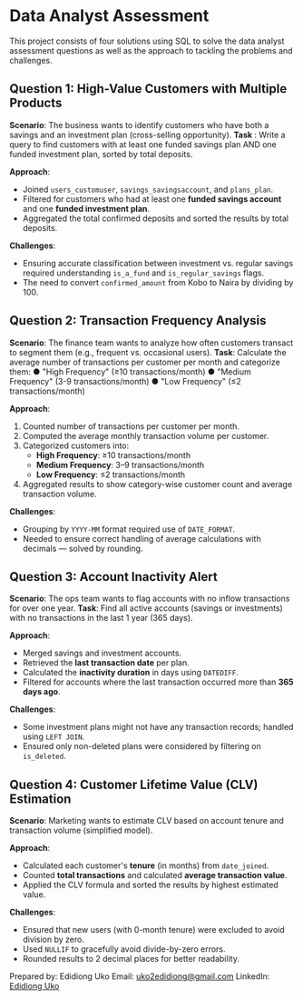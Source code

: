 
# Data Analyst Assessment
This project consists of four solutions using SQL to solve the data analyst assessment questions as well as the approach to tackling the problems and challenges.


## Question 1: High-Value Customers with Multiple Products

**Scenario**: The business wants to identify customers who have both a savings and an
investment plan (cross-selling opportunity).
**Task** : Write a query to find customers with at least one funded savings plan AND one
funded investment plan, sorted by total deposits.

**Approach**:
- Joined `users_customuser`, `savings_savingsaccount`, and `plans_plan`.
- Filtered for customers who had at least one **funded savings account** and one **funded investment plan**.
- Aggregated the total confirmed deposits and sorted the results by total deposits.


**Challenges**:
- Ensuring accurate classification between investment vs. regular savings required understanding `is_a_fund` and `is_regular_savings` flags.
- The need to convert `confirmed_amount` from Kobo to Naira by dividing by 100.

## Question 2: Transaction Frequency Analysis

**Scenario**: The finance team wants to analyze how often customers transact to segment them (e.g., frequent vs. occasional users).
**Task**: Calculate the average number of transactions per customer per month and
categorize them:
● "High Frequency" (≥10 transactions/month)
● "Medium Frequency" (3-9 transactions/month)
● "Low Frequency" (≤2 transactions/month)

**Approach**:
1. Counted number of transactions per customer per month.
2. Computed the average monthly transaction volume per customer.
3. Categorized customers into:
   - **High Frequency**: ≥10 transactions/month
   - **Medium Frequency**: 3–9 transactions/month
   - **Low Frequency**: ≤2 transactions/month
4. Aggregated results to show category-wise customer count and average transaction volume.

**Challenges**:
- Grouping by `YYYY-MM` format required use of `DATE_FORMAT`.
- Needed to ensure correct handling of average calculations with decimals — solved by rounding.


## Question 3: Account Inactivity Alert

**Scenario**: The ops team wants to flag accounts with no inflow transactions for over one
year.
**Task**: Find all active accounts (savings or investments) with no transactions in the last 1
year (365 days).

**Approach**:
- Merged savings and investment accounts.
- Retrieved the **last transaction date** per plan.
- Calculated the **inactivity duration** in days using `DATEDIFF`.
- Filtered for accounts where the last transaction occurred more than **365 days ago**.

**Challenges**:
- Some investment plans might not have any transaction records; handled using `LEFT JOIN`.
- Ensured only non-deleted plans were considered by filtering on `is_deleted`.


## Question 4: Customer Lifetime Value (CLV) Estimation

**Scenario**: Marketing wants to estimate CLV based on account tenure and transaction volume (simplified model).

**Approach**:
- Calculated each customer's **tenure** (in months) from `date_joined`.
- Counted **total transactions** and calculated **average transaction value**.
- Applied the CLV formula and sorted the results by highest estimated value.

**Challenges**:
- Ensured that new users (with 0-month tenure) were excluded to avoid division by zero.
- Used `NULLIF` to gracefully avoid divide-by-zero errors.
- Rounded results to 2 decimal places for better readability.

Prepared by:
Edidiong Uko
Email: uko2edidiong@gmail.com
LinkedIn: [Edidiong Uko](https://www.linkedin.com/in/edidiong-uko-18659a244/)
